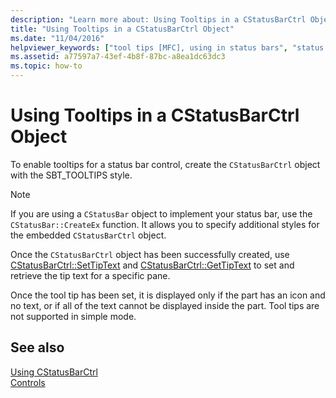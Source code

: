 ```yaml
---
description: "Learn more about: Using Tooltips in a CStatusBarCtrl Object"
title: "Using Tooltips in a CStatusBarCtrl Object"
ms.date: "11/04/2016"
helpviewer_keywords: ["tool tips [MFC], using in status bars", "status bars [MFC], tool tips", "CStatusBarCtrl class [MFC], tool tips"]
ms.assetid: a77597a7-43ef-4b8f-87bc-a8ea1dc63dc3
ms.topic: how-to
---
```

# Using Tooltips in a CStatusBarCtrl Object

To enable tooltips for a status bar control, create the `CStatusBarCtrl` object with the SBT_TOOLTIPS style.

> [!NOTE]
> If you are using a `CStatusBar` object to implement your status bar, use the `CStatusBar::CreateEx` function. It allows you to specify additional styles for the embedded `CStatusBarCtrl` object.

Once the `CStatusBarCtrl` object has been successfully created, use [CStatusBarCtrl::SetTipText](../mfc/reference/cstatusbarctrl-class.md#settiptext) and [CStatusBarCtrl::GetTipText](../mfc/reference/cstatusbarctrl-class.md#gettiptext) to set and retrieve the tip text for a specific pane.

Once the tool tip has been set, it is displayed only if the part has an icon and no text, or if all of the text cannot be displayed inside the part. Tool tips are not supported in simple mode.

## See also

[Using CStatusBarCtrl](../mfc/using-cstatusbarctrl.md)<br/>
[Controls](../mfc/controls-mfc.md)
